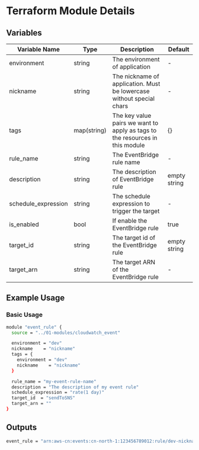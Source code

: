 # Terraform Module Details

## Variables

| Variable Name       | Type        | Description                                                                  | Default      |
| ------------------- | ----------- | ---------------------------------------------------------------------------- | ------------ |
| environment         | string      | The environment of application                                               | -            |
| nickname            | string      | The nickname of application. Must be lowercase without special chars         | -            |
| tags                | map(string) | The key value pairs we want to apply as tags to the resources in this module | {}           |
| rule_name           | string      | The EventBridge rule name                                                    | -            |
| description         | string      | The description of EventBridge rule                                          | empty string |
| schedule_expression | string      | The schedule expression to trigger the target                                | -            |
| is_enabled          | bool        | If enable the EventBridge rule                                               | true         |
| target_id           | string      | The target id of the EventBridge rule                                        | empty string |
| target_arn          | string      | The target ARN of the EventBridge rule                                       | -            |

## Example Usage

### Basic Usage

```bash
module "event_rule" {
  source = "../01-modules/cloudwatch_event"

  environment = "dev"
  nickname    = "nickname"
  tags = {
    environment = "dev"
    nickname    = "nickname"
  }

  rule_name = "my-event-rule-name"
  description = "The description of my event rule"
  schedule_expression = "rate(1 day)"
  target_id  = "sendToSNS"
  target_arn = ""
}
```

## Outputs

```bash
event_rule = "arn:aws-cn:events:cn-north-1:123456789012:rule/dev-nickname-my-event-rule-name"

```
